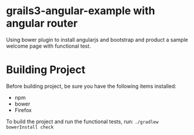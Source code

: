 # grails3-angular-example with angular router
Using bower plugin to install angularjs and bootstrap and product a sample welcome page with functional test.

# Building Project
Before building project, be sure you have the following items installed:
* npm
* bower
* Firefox

To build the project and run the functional tests, run:
`./gradlew bowerInstall check`

